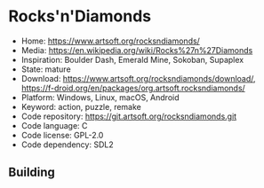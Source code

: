 # Rocks'n'Diamonds

- Home: https://www.artsoft.org/rocksndiamonds/
- Media: https://en.wikipedia.org/wiki/Rocks%27n%27Diamonds
- Inspiration: Boulder Dash, Emerald Mine, Sokoban, Supaplex
- State: mature
- Download: https://www.artsoft.org/rocksndiamonds/download/, https://f-droid.org/en/packages/org.artsoft.rocksndiamonds/
- Platform: Windows, Linux, macOS, Android
- Keyword: action, puzzle, remake
- Code repository: https://git.artsoft.org/rocksndiamonds.git
- Code language: C
- Code license: GPL-2.0
- Code dependency: SDL2

## Building
